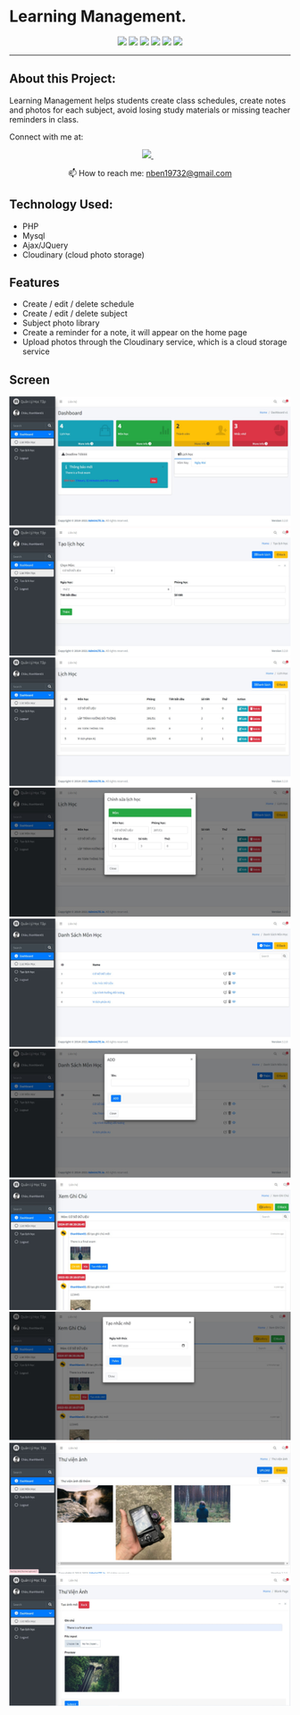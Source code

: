 # Learning Management.

<p align='center'>
<img src="https://img.shields.io/badge/php-white?logo=php" />
<img src="https://img.shields.io/badge/mysql-orange?logo=Mysql" />
<img src="https://img.shields.io/badge/html5-E34F26?logo=html5&logoColor=white" />
<img src="https://img.shields.io/badge/css3-1572B6?logo=css3&logoColor=white" />
<img src="https://img.shields.io/badge/bootstrap-563D7C?logo=bootstrap&logoColor=white" />
<img src="https://img.shields.io/badge/Github-181717?logo=github&logoColor=white" />
</p>


<hr class="dotted">

## About this Project:
Learning Management helps students create class schedules, create notes and photos for each subject, avoid losing study materials or missing teacher reminders in class.

Connect with me at:

<p align='center'>
    
  <a href="https://www.linkedin.com/in/nguyen-ben-b7798326a/">
    <img src="https://img.shields.io/badge/linkedin-%230077B5.svg?&style=for-the-badge&logo=linkedin&logoColor=white" />
  </a>&nbsp;&nbsp;
  
</p>

<p align='center'>
  📫 How to reach me: <a href='mailto:nben19732@gmail.com'>nben19732@gmail.com</a>
</p>

## Technology Used:
- PHP
- Mysql
- Ajax/JQuery
- Cloudinary (cloud photo storage)

## Features
- Create / edit / delete schedule
- Create / edit / delete subject
- Subject photo library
- Create a reminder for a note, it will appear on the home page
- Upload photos through the Cloudinary service, which is a cloud storage service
## Screen 



<img src="screen/1.jpg">


<img src="screen/2.jpg">


<img src="screen/3.jpg">


<img src="screen/4.jpg">


<img src="screen/5.jpg">


<img src="screen/6.jpg">


<img src="screen/7.jpg">


<img src="screen/8.jpg">


<img src="screen/9.jpg">


<img src="screen/10.jpg">
